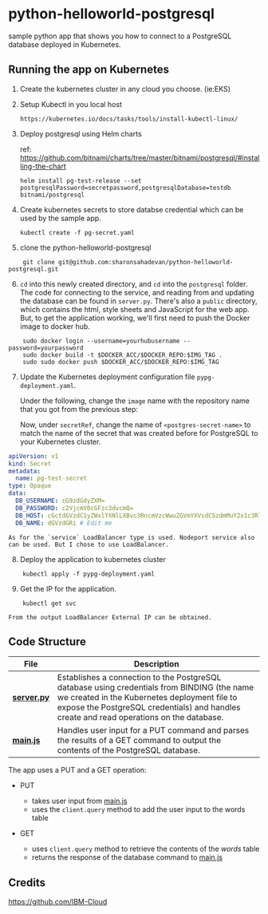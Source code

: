 # python-helloworld-postgresql

sample python app that shows you how to connect to a PostgreSQL database deployed in Kubernetes. 

## Running the app on Kubernetes

1. Create the kubernetes cluster in any cloud you choose. (ie:EKS)

2. Setup Kubectl in you local host

    ```
    https://kubernetes.io/docs/tasks/tools/install-kubectl-linux/
    ```

3. Deploy postgresql using Helm charts
   
    ref: https://github.com/bitnami/charts/tree/master/bitnami/postgresql/#installing-the-chart
    ```
    helm install pg-test-release --set postgresqlPassword=secretpassword,postgresqlDatabase=testdb bitnami/postgresql
    ```

4. Create kubernetes secrets to store databse credential which can be used by the sample app.
   ```
   kubectl create -f pg-secret.yaml
   ```

5. clone the python-helloworld-postgresql
   
```
    git clone git@github.com:sharonsahadevan/python-helloworld-postgresql.git
```

6. `cd` into this newly created directory, and `cd` into the `postgresql` folder. The code for connecting to the service, and reading from and updating the database can be found in `server.py`. There's also a `public` directory, which contains the html, style sheets and JavaScript for the web app. But, to get the application working, we'll first need to push the Docker image to docker hub.

```
    sudo docker login --username=yourhubusername --password=yourpassword
    sudo docker build -t $DOCKER_ACC/$DOCKER_REPO:$IMG_TAG .
    sudo sudo docker push $DOCKER_ACC/$DOCKER_REPO:$IMG_TAG
```

7. Update the Kubernetes deployment configuration file `pypg-deployment.yaml`.

    Under the following, change the `image` name with the repository name that you got from the previous step:

    Now, under `secretRef`, change the name of `<postgres-secret-name>` to match the name of the secret that was created before for PostgreSQL to your Kubernetes cluster.

```yaml
apiVersion: v1
kind: Secret
metadata:
  name: pg-test-secret
type: Opaque
data:
  DB_USERNAME: cG9zdGdyZXM=
  DB_PASSWORD: c2VjcmV0cGFzc3dvcmQ=
  DB_HOST: cGctdGVzdC1yZWxlYXNlLXBvc3RncmVzcWwuZGVmYXVsdC5zdmMuY2x1c3Rlci5sb2NhbA==
  DB_NAME: dGVzdGRi # Edit me
```

    As for the `service` LoadBalancer type is used. Nodeport service also can be used. But I chose to use LoadBalancer.

8. Deploy the application to kubernetes cluster

```
    kubectl apply -f pypg-deployment.yaml
```

9. Get the IP for the application.

```
    kubectl get svc
```

    From the output LoadBalancer External IP can be obtained.

## Code Structure

| File | Description |
| ---- | ----------- |
|[**server.py**](server.py)|Establishes a connection to the PostgreSQL database using credentials from BINDING (the name we created in the Kubernetes deployment file to expose the PostgreSQL credentials) and handles create and read operations on the database. |
|[**main.js**](public/javascripts/main.js)|Handles user input for a PUT command and parses the results of a GET command to output the contents of the PostgreSQL database.|

The app uses a PUT and a GET operation:

- PUT
  - takes user input from [main.js](public/javascript/main.js)
  - uses the `client.query` method to add the user input to the words table

- GET
  - uses `client.query` method to retrieve the contents of the _words_ table
  - returns the response of the database command to [main.js](public/javascript/main.js)


## Credits

https://github.com/IBM-Cloud
